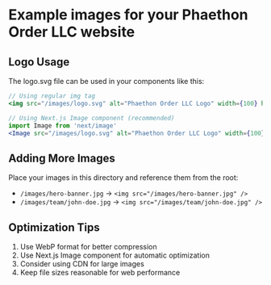 # Example images for your Phaethon Order LLC website

## Logo Usage

The logo.svg file can be used in your components like this:

```jsx
// Using regular img tag
<img src="/images/logo.svg" alt="Phaethon Order LLC Logo" width={100} height={100} />

// Using Next.js Image component (recommended)
import Image from 'next/image'
<Image src="/images/logo.svg" alt="Phaethon Order LLC Logo" width={100} height={100} />
```

## Adding More Images

Place your images in this directory and reference them from the root:
- `/images/hero-banner.jpg` → `<img src="/images/hero-banner.jpg" />`
- `/images/team/john-doe.jpg` → `<img src="/images/team/john-doe.jpg" />`

## Optimization Tips

1. Use WebP format for better compression
2. Use Next.js Image component for automatic optimization
3. Consider using CDN for large images
4. Keep file sizes reasonable for web performance
